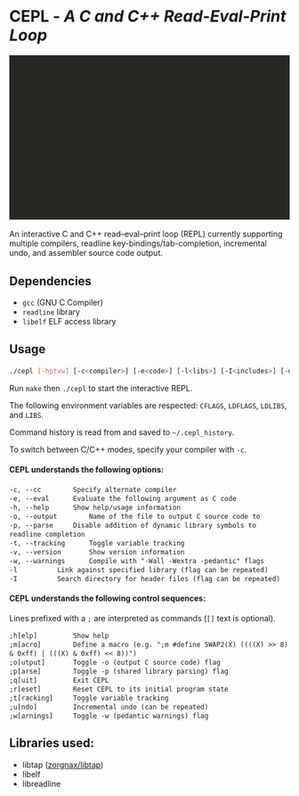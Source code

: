 # CEPL - *A C and C++ Read-Eval-Print Loop*

![cepl](https://raw.githubusercontent.com/alyptik/cepl/master/cepl.gif)

An interactive C and C++ read–eval–print loop (REPL) currently
supporting multiple compilers, readline key-bindings/tab-completion,
incremental undo, and assembler source code output.

## Dependencies

* `gcc` (GNU C Compiler)
* `readline` library
* `libelf` ELF access library

## Usage
```bash
./cepl [-hptvw] [-c<compiler>] [-e<code>] [-l<libs>] [-I<includes>] [-o<out.c>]
```

Run `make` then `./cepl` to start the interactive REPL.

The following environment variables are respected: `CFLAGS`, `LDFLAGS`, `LDLIBS`, and `LIBS`.

Command history is read from and saved to `~/.cepl_history`.

To switch between C/C++ modes, specify your compiler with `-c`.

#### CEPL understands the following options:

	-c, --cc		Specify alternate compiler
	-e, --eval		Evaluate the following argument as C code
	-h, --help		Show help/usage information
	-o, --output		Name of the file to output C source code to
	-p, --parse		Disable addition of dynamic library symbols to readline completion
	-t, --tracking		Toggle variable tracking
	-v, --version		Show version information
	-w, --warnings		Compile with "-Wall -Wextra -pedantic" flags
	-l			Link against specified library (flag can be repeated)
	-I			Search directory for header files (flag can be repeated)

#### CEPL understands the following control sequences:

Lines prefixed with a `;` are interpreted as commands (`[]` text is optional).

	;h[elp]			Show help
	;m[acro]		Define a macro (e.g. ";m #define SWAP2(X) ((((X) >> 8) & 0xff) | (((X) & 0xff) << 8))")
	;o[utput]		Toggle -o (output C source code) flag
	;p[arse]		Toggle -p (shared library parsing) flag
	;q[uit]			Exit CEPL
	;r[eset]		Reset CEPL to its initial program state
	;t[racking]		Toggle variable tracking
	;u[ndo]			Incremental undo (can be repeated)
	;w[arnings]		Toggle -w (pedantic warnings) flag

## Libraries used:

* libtap ([zorgnax/libtap](https://github.com/zorgnax/libtap))
* libelf
* libreadline
